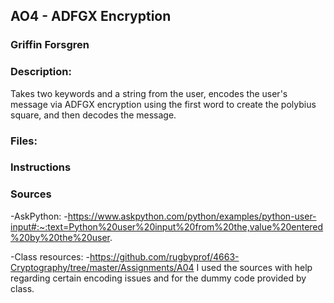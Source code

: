 ## AO4 - ADFGX Encryption
### Griffin Forsgren
### Description:
Takes two keywords and a string from the user, encodes the user's message via ADFGX encryption using the first word to create the polybius square, and then decodes the message. 

### Files:


### Instructions


### Sources
  -AskPython:
    -https://www.askpython.com/python/examples/python-user-input#:~:text=Python%20user%20input%20from%20the,value%20entered%20by%20the%20user.
    
  -Class resources:
    -https://github.com/rugbyprof/4663-Cryptography/tree/master/Assignments/A04
  I used the sources with help regarding certain encoding issues and for the dummy code provided by class. 

